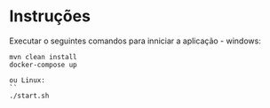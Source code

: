 # Instruções

Executar o seguintes comandos para inniciar a aplicação - windows:
```
mvn clean install
docker-compose up

ou Linux:
``
./start.sh
